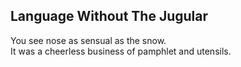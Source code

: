 Language Without The Jugular
----------------------------
You see nose as sensual as the snow.  
It was a cheerless business of pamphlet and utensils.  
